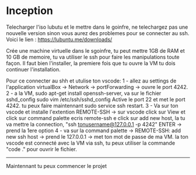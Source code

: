# Inception

Telecharger l'iso lubutu et le mettre dans le goinfre, ne telechargez pas une nouvelle version sinon vous aurez des problemes pour se connecter au ssh.
Voici le lien : https://lubuntu.me/downloads/

Crée une machine virtuelle dans le sgoinfre, tu peut mettre 1GB de RAM et 10 GB de memoire, tu va utiliser le ssh pour faire les manipulations toute façon.
Il faut bien l'installer, la premiere fois que tu ouvre la VM tu dois continuer l'installation.

Pour ce connecter au shh et utulise ton vscode:
1 - allez au settings de l'application virtualBox -> Network -> portForwarding -> ouvre le port 4242.
2 - a la VM, sudo apt-get install openssh-server, va sur le fichier sshd_config sudo vim /etc/ssh/sshd_config
Active le port 22 et met le port 4242.
tu peux faire maintennant sudo service ssh restart.
3 - Va sur ton vscode et installe l'extention REMOTE-SSH -> sur vscode click sur View et click sur command palette
ecris remote-ssh e click sur add new host, la tu va mettre la connection, "ssh tonusername@127.0.0.1 -p 4242" ENTER -> prend la 1ere option
4 - va sur la command palette -> REMOTE-SSH: add new ssh host -> prend le 127.0.0.1 -> met ton mot de passe de ma VM.
la ton vscode est connecté avec la VM via ssh, tu peux utiliser la commande "code ." pour ouvrir le fichier.


-------------------------------------
Maintennant tu peux commencer le projet
